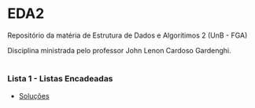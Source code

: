 # EDA2
Repositório da matéria de Estrutura de Dados e Algorítimos 2 (UnB - FGA)

Disciplina ministrada pelo professor John Lenon Cardoso Gardenghi.
#

### Lista 1 - Listas Encadeadas

- [Soluções](https://github.com/ananorberto/EDA2/tree/main/Lista%2001%20-%20Listas%20Encadeadas)
